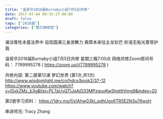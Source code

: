 ```yaml
---
title: "温哥华2016届Burnaby小组7月5日共修"
date: 2017-07-04 00:35:27-08:00
draft: false
tags: ["2016届"]
categories: ["慧灯禅修班"]
---
```

诸法等性本基法界中  自现圆满三身游舞力
离障本来怙主龙钦巴  祈请无垢光尊常护我

温哥华2016届Burnaby小组7月5日共修
星期三晚7:00点
网络共修Zoom房间号码： 7789995278 ( https://zoom.us/j/7789995278 )

共修内容:
第二册第12课 梦幻世界 (第1次,共1次)
http://www.wisdomlight.me/cn/hdcx/book2/37-12
https://www.youtube.com/watch?v=ISxkZMz_b3g&list=PL7aUyQTIJqAjD33MPzguoKwShqtttVmg9&index=20

第2册学习资料：
https://1drv.ms/f/s!AhwG3kI_pdhUgx6TR5E2N3u76wsH

串讲师兄: Tracy Zhang
